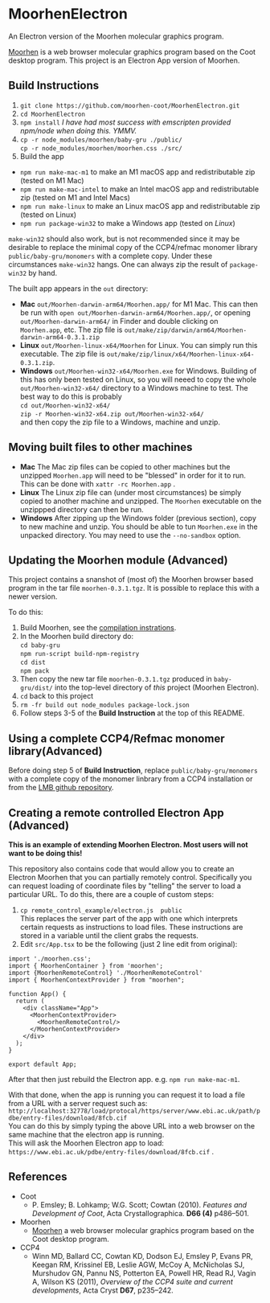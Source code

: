 # MoorhenElectron
An Electron version of the Moorhen molecular graphics program.

[Moorhen](https://github.com/moorhen-coot/Moorhen/) is a web browser molecular graphics program based on the Coot desktop program. This project is
an Electron App version of Moorhen.

## **Build Instructions**

1. `git clone https://github.com/moorhen-coot/MoorhenElectron.git`
2. `cd MoorhenElectron`
3. `npm install` *I have had most success with emscripten provided npm/node when doing this. YMMV.*
4. `cp -r node_modules/moorhen/baby-gru ./public/`  
   `cp -r node_modules/moorhen/moorhen.css ./src/`
5.  Build the app  
  * `npm run make-mac-m1` to make an M1 macOS app and redistributable zip (tested on M1 Mac)
  * `npm run make-mac-intel` to make an Intel macOS app and redistributable zip (tested on M1 and Intel Macs)
  * `npm run make-linux` to make an Linux macOS app and redistributable zip (tested on Linux)
  * `npm run package-win32` to make a Windows app (tested on *Linux*)

`make-win32` should also work, but is not recommended since it may be desirable to replace the minimal copy of the CCP4/refmac monomer library `public/baby-gru/monomers` with a complete copy. Under these circumstances `make-win32` hangs. One can always zip the result of `package-win32` by hand.

The built app appears in the `out` directory:  
 * **Mac** `out/Moorhen-darwin-arm64/Moorhen.app/` for M1 Mac. This can then be run with `open out/Moorhen-darwin-arm64/Moorhen.app/`, or opening `out/Moorhen-darwin-arm64/` in Finder and double clicking on `Moorhen.app`, etc. The zip file is `out/make/zip/darwin/arm64/Moorhen-darwin-arm64-0.3.1.zip`
 * **Linux** `out/Moorhen-linux-x64/Moorhen` for Linux. You can simply run this executable. The zip file is `out/make/zip/linux/x64/Moorhen-linux-x64-0.3.1.zip`.
 * **Windows** `out/Moorhen-win32-x64/Moorhen.exe` for Windows. Building of this has only been tested on Linux, so you will neeed to copy the whole `out/Moorhen-win32-x64/` directory to a Windows machine to test. The best way to do this is probably  
`cd out/Moorhen-win32-x64/`  
`zip -r Moorhen-win32-x64.zip out/Moorhen-win32-x64/`  
and then copy the zip file to a Windows, machine and unzip.
 
## **Moving built files to other machines**
* **Mac** The Mac zip files can be copied to other machines but the unzipped `Moorhen.app` will need to be "blessed" in order for it to run. This can be done with `xattr -rc Moorhen.app` .
* **Linux** The Linux zip file can (under most circumstances) be simply copied to another machine and unzipped. The `Moorhen` executable on the unzippped directory can then be run.
* **Windows** After zipping up the Windows folder (previous section), copy to new machine and unzip. You should be able to tun `Moorhen.exe` in the unpacked directory. You may need to use the `--no-sandbox` option.

## **Updating the Moorhen module (Advanced)**

This project contains a snanshot of (most of) the Moorhen browser based program in the tar file `moorhen-0.3.1.tgz`. It is possible to replace this with a newer version. 

To do this:
1. Build Moorhen, see the [compilation instrations](https://github.com/moorhen-coot/Moorhen/).
2. In the Moorhen build directory do:  
`cd baby-gru`  
`npm run-script build-npm-registry`  
`cd dist`  
`npm pack  `  
3. Then copy the new tar file `moorhen-0.3.1.tgz` produced in `baby-gru/dist/` into the top-level directory of *this* project (Moorhen Electron).
4. `cd` back to this project
5. `rm -fr build out node_modules package-lock.json`
6. Follow steps 3-5 of the **Build Instruction** at the top of this README.

## **Using a complete CCP4/Refmac monomer library(Advanced)**

Before doing step 5 of **Build Instruction**, replace `public/baby-gru/monomers` with a complete copy of the monomer linbrary from a CCP4 installation or from the [LMB github repository](https://github.com/MonomerLibrary/monomers).

## **Creating a remote controlled Electron App (Advanced)**

**This is an example of extending Moorhen Electron. Most users will not want to be doing this!**

This repository also contains code that would allow you to create an Electron Moorhen that you can partially remotely
control. Specifically you can request loading of coordinate files by "telling" the server to load a particular URL.
To do this, there are a couple of custom steps:
1. `cp remote_control_example/electron.js  public`  
This replaces the server part of the app with one which interprets certain requests as instructions to load files. These instructions are stored in a variable until the client grabs the requests.
2. Edit `src/App.tsx` to be the following (just 2 line edit from original):  
```import './App.css';
import './moorhen.css';
import { MoorhenContainer } from 'moorhen';
import {MoorhenRemoteControl} './MoorhenRemoteControl'
import { MoorhenContextProvider } from "moorhen";

function App() {
  return (
    <div className="App">
      <MoorhenContextProvider>
        <MoorhenRemoteControl/>
      </MoorhenContextProvider>
    </div>
  );
}

export default App;
```

After that then just rebuild the Electron app. e.g. `npm run make-mac-m1`.

With that done, when the app is running you can request it to load a file from a URL with a server request such as:  
`http://localhost:32778/load/protocal/https/server/www.ebi.ac.uk/path/pdbe/entry-files/download/8fcb.cif`  
You can do this by simply typing the above URL into a web browser on the same machine that the electron app is running.  
This will ask the Moorhen Electron app to load:  
`https://www.ebi.ac.uk/pdbe/entry-files/download/8fcb.cif` .

## **References**

* Coot
    * P. Emsley; B. Lohkamp; W.G. Scott; Cowtan (2010). *Features and Development of Coot*, Acta Crystallographica. **D66 (4)** p486–501.
* Moorhen
    * [Moorhen](https://github.com/moorhen-coot/Moorhen/) a web browser molecular graphics program based on the Coot desktop program.
* CCP4
    * Winn MD, Ballard CC, Cowtan KD, Dodson EJ, Emsley P, Evans PR, Keegan RM, Krissinel EB, Leslie AGW, McCoy A, McNicholas SJ, Murshudov GN, Pannu NS, Potterton EA, Powell HR, Read RJ, Vagin A, Wilson KS (2011), *Overview of the CCP4 suite and current developments*, Acta Cryst **D67**, p235–242.
  
